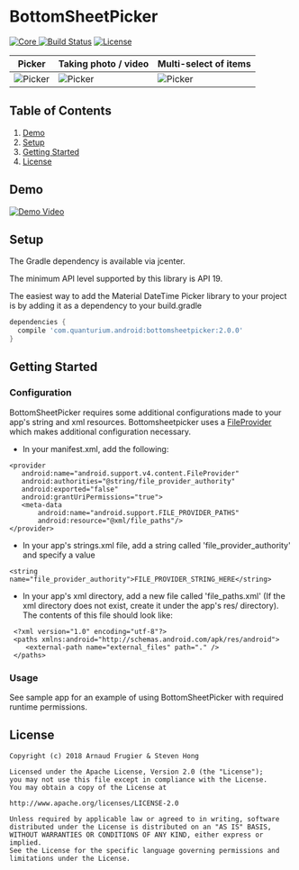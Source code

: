 # BottomSheetPicker

[![Core](https://api.bintray.com/packages/quanturium/maven/bottomsheetpicker/images/download.svg) ](https://bintray.com/quanturium/maven/bottomsheetpicker/_latestVersion)
[![Build Status](https://travis-ci.org/quanturium/BottomSheetPicker.svg?branch=master)](https://travis-ci.org/quanturium/BottomSheetPicker)
[![License](https://img.shields.io/badge/License-Apache%202.0-blue.svg)](https://github.com/quanturium/BottomSheetPicker/blob/master/LICENSE.txt)

Picker | Taking photo / video | Multi-select of items
--- | --- | ---
![Picker](https://raw.githubusercontent.com/quanturium/BottomSheetPicker/master/assets/screenshot001.png) | ![Picker](https://raw.githubusercontent.com/quanturium/BottomSheetPicker/master/assets/screenshot002.png) | ![Picker](https://raw.githubusercontent.com/quanturium/BottomSheetPicker/master/assets/screenshot003.png)

## Table of Contents
1. [Demo](#demo)
1. [Setup](#setup)
2. [Getting Started](#getting-started)
3. [License](#license)

## Demo

[![Demo Video](http://img.youtube.com/vi/KVohfD_5FFk/0.jpg)](https://www.youtube.com/watch?v=KVohfD_5FFk)

## Setup

The Gradle dependency is available via jcenter.

The minimum API level supported by this library is API 19.

The easiest way to add the Material DateTime Picker library to your project is by adding it as a dependency to your build.gradle

```groovy
dependencies {
  compile 'com.quanturium.android:bottomsheetpicker:2.0.0'
}
```

## Getting Started

### Configuration

BottomSheetPicker requires some additional configurations made to your app's string and xml resources. Bottomsheetpicker uses a [FileProvider](https://developer.android.com/reference/android/support/v4/content/FileProvider.html) which makes additional configuration necessary.

 * In your manifest.xml, add the following:
 ```
 <provider
    android:name="android.support.v4.content.FileProvider"
    android:authorities="@string/file_provider_authority"
    android:exported="false"
    android:grantUriPermissions="true">
    <meta-data
        android:name="android.support.FILE_PROVIDER_PATHS"
        android:resource="@xml/file_paths"/>
 </provider>
```

 * In your app's strings.xml file, add a string called 'file_provider_authority' and specify a value
 ```
<string name="file_provider_authority">FILE_PROVIDER_STRING_HERE</string>
```
 
 * In your app's xml directory, add a new file called 'file_paths.xml' (If the xml directory does not exist, create it under the app's res/ directory). The contents of this file should look like:
```
 <?xml version="1.0" encoding="utf-8"?>
 <paths xmlns:android="http://schemas.android.com/apk/res/android">
    <external-path name="external_files" path="." />
 </paths>
```

### Usage

See sample app for an example of using BottomSheetPicker with required runtime permissions.

## License
    Copyright (c) 2018 Arnaud Frugier & Steven Hong

    Licensed under the Apache License, Version 2.0 (the "License");
    you may not use this file except in compliance with the License.
    You may obtain a copy of the License at

    http://www.apache.org/licenses/LICENSE-2.0

    Unless required by applicable law or agreed to in writing, software
    distributed under the License is distributed on an "AS IS" BASIS,
    WITHOUT WARRANTIES OR CONDITIONS OF ANY KIND, either express or implied.
    See the License for the specific language governing permissions and
    limitations under the License.
